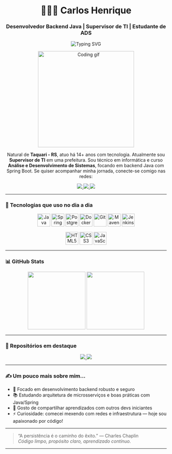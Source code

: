 <h1 align="center">👨🏻‍💻 Carlos Henrique</h1>
<h3 align="center">Desenvolvedor Backend Java | Supervisor de TI | Estudante de ADS</h3>

<p align="center">
  <img src="https://readme-typing-svg.herokuapp.com?font=Fira+Code&duration=3000&pause=500&center=true&vCenter=true&width=435&lines=Java+Backend+Developer;Apaixonado+por+tecnologia;Construindo+soluções+com+Spring+Boot;Compartilhando+conhecimento+%F0%9F%92%AD" alt="Typing SVG" />
</p>

<p align="center">
  <img src="https://media.giphy.com/media/LMt9638dO8dftAjtco/giphy.gif" width="300" alt="Coding gif"/>
</p>

<p align="center">
  Natural de <strong>Taquari - RS</strong>, atuo há 14+ anos com tecnologia. Atualmente sou <strong>Supervisor de TI</strong> em uma prefeitura.  
  Sou técnico em informática e curso <strong>Análise e Desenvolvimento de Sistemas</strong>, focando em backend Java com Spring Boot.  
  Se quiser acompanhar minha jornada, conecte-se comigo nas redes:
</p>

<p align="center">
  <a href="https://www.instagram.com/kokatk_/" target="_blank">
    <img src="https://img.shields.io/badge/@kokatk_-E4405F?style=for-the-badge&logo=instagram&logoColor=white"/>
  </a>
  <a href="https://www.linkedin.com/in/carloshenriquesw" target="_blank">
    <img src="https://img.shields.io/badge/LinkedIn-carloshenriquesw-0A66C2?style=for-the-badge&logo=linkedin&logoColor=white"/>
  </a>
  <a href="mailto:carloshenriquesw@gmail.com">
    <img src="https://img.shields.io/badge/Gmail-carloshenriquesw@gmail.com-D14836?style=for-the-badge&logo=gmail&logoColor=white"/>
  </a>
</p>

---

### 🚀 Tecnologias que uso no dia a dia

<p align="center">
  <img src="https://cdn.jsdelivr.net/gh/devicons/devicon/icons/java/java-original.svg" width="40" title="Java"/>
  <img src="https://cdn.jsdelivr.net/gh/devicons/devicon/icons/spring/spring-original.svg" width="40" title="Spring Boot"/>
  <img src="https://cdn.jsdelivr.net/gh/devicons/devicon/icons/postgresql/postgresql-original.svg" width="40" title="PostgreSQL"/>
  <img src="https://cdn.jsdelivr.net/gh/devicons/devicon/icons/docker/docker-original.svg" width="40" title="Docker"/>
  <img src="https://cdn.jsdelivr.net/gh/devicons/devicon/icons/git/git-original.svg" width="40" title="Git"/>
  <img src="https://cdn.jsdelivr.net/gh/devicons/devicon/icons/maven/maven-original.svg" width="40" title="Maven"/>
  <img src="https://cdn.jsdelivr.net/gh/devicons/devicon/icons/jenkins/jenkins-original.svg" width="40" title="Jenkins"/>
</p>

<p align="center">
  <img src="https://cdn.jsdelivr.net/gh/devicons/devicon/icons/html5/html5-original.svg" width="40" title="HTML5"/>
  <img src="https://cdn.jsdelivr.net/gh/devicons/devicon/icons/css3/css3-original.svg" width="40" title="CSS3"/>
  <img src="https://cdn.jsdelivr.net/gh/devicons/devicon/icons/javascript/javascript-original.svg" width="40" title="JavaScript"/>
</p>

---

### 📊 GitHub Stats

<div align="center">
  <img height="180em" src="https://github-readme-stats.vercel.app/api?username=kokatk&show_icons=true&theme=tokyonight&include_all_commits=true&count_private=true"/>
  <img height="180em" src="https://github-readme-stats.vercel.app/api/top-langs/?username=kokatk&layout=compact&theme=tokyonight&langs_count=6"/>
</div>

---

### 📌 Repositórios em destaque

<p align="center">
  <a href="https://github.com/kokatk/nome-do-projeto-1">
    <img src="https://github-readme-stats.vercel.app/api/pin/?username=kokatk&repo=nome-do-projeto-1&theme=tokyonight" />
  </a>
  <a href="https://github.com/kokatk/nome-do-projeto-2">
    <img src="https://github-readme-stats.vercel.app/api/pin/?username=kokatk&repo=nome-do-projeto-2&theme=tokyonight" />
  </a>
</p>

---

### ✍️ Um pouco mais sobre mim...

- 🎯 Focado em desenvolvimento backend robusto e seguro  
- 📚 Estudando arquitetura de microsserviços e boas práticas com Java/Spring  
- 💬 Gosto de compartilhar aprendizados com outros devs iniciantes  
- ⚡ Curiosidade: comecei mexendo com redes e infraestrutura — hoje sou apaixonado por código!

---

> “A persistência é o caminho do êxito.” — Charles Chaplin  
> *Código limpo, propósito claro, aprendizado contínuo.*

---

